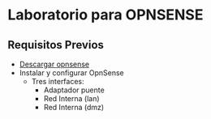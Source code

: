 # Laboratorio para OPNSENSE

## Requisitos Previos
* [Descargar opnsense](https://opnsense.org/download/) 
* Instalar y configurar OpnSense
  * Tres interfaces:
    * Adaptador puente
    * Red Interna (lan)
    * Red Interna (dmz)


